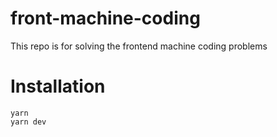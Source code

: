 # front-machine-coding
This repo is for solving the frontend machine coding problems

# Installation
```
yarn
yarn dev
```
